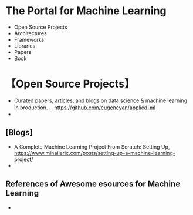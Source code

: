 # The Portal for Machine Learning

+ Open Source Projects
+ Architectures
+ Frameworks
+ Libraries
+ Papers
+ Book

# 【Open Source Projects】
+ Curated papers, articles, and blogs on data science & machine learning in production.， https://github.com/eugeneyan/applied-ml
+ 


## [Blogs]
+ A Complete Machine Learning Project From Scratch: Setting Up, https://www.mihaileric.com/posts/setting-up-a-machine-learning-project/
+ 

## References of Awesome esources for Machine Learning
+ <TBC>

  
